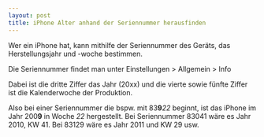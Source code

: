 ```yaml
---
layout: post
title: iPhone Alter anhand der Seriennummer herausfinden
---
```

Wer ein iPhone hat, kann mithilfe der Seriennummer des Geräts, das Herstellungsjahr und -woche bestimmen.

Die Seriennummer findet man unter Einstellungen &gt; Allgemein &gt; Info

Dabei ist die dritte Ziffer das Jahr (20xx) und die vierte sowie fünfte Ziffer ist die Kalenderwoche der Produktion.

Also bei einer Seriennummer die bspw. mit 83<strong>9</strong><em>22</em> beginnt, ist das iPhone im Jahr 200<strong>9</strong> in Woche <em>22</em> hergestellt. Bei Seriennummer 83041 wäre es Jahr 2010, KW 41. Bei 83129 wäre es Jahr 2011 und KW 29 usw.
